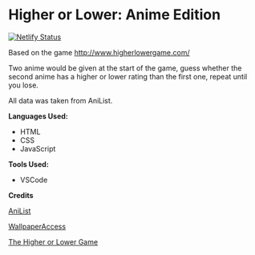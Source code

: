 # Higher or Lower: Anime Edition

[![Netlify Status](https://api.netlify.com/api/v1/badges/13f9c1b8-906b-4a32-9f52-b52af9f6b773/deploy-status)](https://app.netlify.com/sites/higherorlower-anime/deploys)

Based on the game <http://www.higherlowergame.com/>

Two anime would be given at the start of the game, guess whether the second anime has a higher or lower rating than the first one, repeat until you lose.

All data was taken from AniList.

**Languages Used:**

- HTML
- CSS
- JavaScript

**Tools Used:**

- VSCode

**Credits**

[AniList](http://aleclownes.com/2017/02/01/crt-display.html)

[WallpaperAccess](https://wallpaperaccess.com/anime-landscape)

[The Higher or Lower Game](http://www.higherlowergame.com/)
